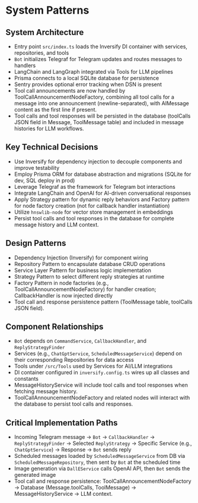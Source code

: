 # System Patterns

## System Architecture
- Entry point `src/index.ts` loads the Inversify DI container with services, repositories, and tools
- `Bot` initializes Telegraf for Telegram updates and routes messages to handlers
- LangChain and LangGraph integrated via Tools for LLM pipelines
- Prisma connects to a local SQLite database for persistence
- Sentry provides optional error tracking when DSN is present
- Tool call announcements are now handled by ToolCallAnnouncementNodeFactory, combining all tool calls for a message into one announcement (newline-separated), with AIMessage content as the first line if present.
- Tool calls and tool responses will be persisted in the database (toolCalls JSON field in Message, ToolMessage table) and included in message histories for LLM workflows.

## Key Technical Decisions
- Use Inversify for dependency injection to decouple components and improve testability
- Employ Prisma ORM for database abstraction and migrations (SQLite for dev, SQL deploy in prod)
- Leverage Telegraf as the framework for Telegram bot interactions
- Integrate LangChain and OpenAI for AI-driven conversational responses
- Apply Strategy pattern for dynamic reply behaviors and Factory pattern for node factory creation (not for callback handler instantiation)
- Utilize `hnswlib-node` for vector store management in embeddings
- Persist tool calls and tool responses in the database for complete message history and LLM context.

## Design Patterns
- Dependency Injection (Inversify) for component wiring
- Repository Pattern to encapsulate database CRUD operations
- Service Layer Pattern for business logic implementation
- Strategy Pattern to select different reply strategies at runtime
- Factory Pattern in node factories (e.g., ToolCallAnnouncementNodeFactory) for handler creation; CallbackHandler is now injected directly
- Tool call and response persistence pattern (ToolMessage table, toolCalls JSON field).

## Component Relationships
- `Bot` depends on `CommandService`, `CallbackHandler`, and `ReplyStrategyFinder`
- Services (e.g., `ChatGptService`, `ScheduledMessageService`) depend on their corresponding Repositories for data access
- Tools under `/src/Tools` used by Services for AI/LLM integrations
- DI container configured in `inversify.config.ts` wires up all classes and constants
- MessageHistoryService will include tool calls and tool responses when fetching message history.
- ToolCallAnnouncementNodeFactory and related nodes will interact with the database to persist tool calls and responses.

## Critical Implementation Paths
- Incoming Telegram message → `Bot` → `CallbackHandler` → `ReplyStrategyFinder` → Selected `ReplyStrategy` → Specific Service (e.g., `ChatGptService`) → Response → `Bot` sends reply
- Scheduled messages loaded by `ScheduledMessageService` from DB via `ScheduledMessageRepository`, then sent by `Bot` at the scheduled time
- Image generation via `DallEService` calls OpenAI API, then `Bot` sends the generated image
- Tool call and response persistence: ToolCallAnnouncementNodeFactory → Database (Message.toolCalls, ToolMessage) → MessageHistoryService → LLM context. 